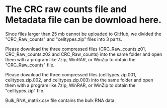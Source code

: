# The CRC raw counts file and Metadata file can be download here.

Since files larger than 25 mb cannot be uploaded to GitHub, we divided the "CRC_Raw_counts" and "celltypes.zip" files into 3 parts.

Please download the three compressed files (CRC_Raw_counts.z01, CRC_Raw_counts.z02 and CRC_Raw_counts) into the same folder and open them with a program like 7zip, WinRAR, or WinZip to obtain the "CRC_Raw_counts" file. 

Please download the three compressed files (celltypes.zip.001, celltypes.zip.002, and celltypes.zip.003) into the same folder and open them with a program like 7zip, WinRAR, or WinZip to obtain the "celltypes.zip" file.

Bulk_RNA_matrix.csv file contains the bulk RNA data.
